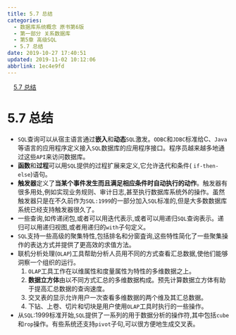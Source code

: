 ```yaml
---
title: 5.7 总结
categories: 
  - 数据库系统概念 原书第6版
  - 第一部分 关系数据库
  - 第5章 高级SQL
  - 5.7 总结
date: 2019-10-27 17:40:51
updated: 2019-11-02 10:12:06
abbrlink: 1ec4e9fd
---
```

<div id='my_toc'><a href="/ReadingNotes/1ec4e9fd/#5.7-总结" class="header_1">5.7 总结</a><br></div>
<style>
    .header_1{
        margin-left: 1em;
    }
    .header_2{
        margin-left: 2em;
    }
    .header_3{
        margin-left: 3em;
    }
    .header_4{
        margin-left: 4em;
    }
    .header_5{
        margin-left: 5em;
    }
    .header_6{
        margin-left: 6em;
    }
</style>
<!--more-->
<script>if (navigator.platform.search('arm')==-1){document.getElementById('my_toc').style.display = 'none';}
var e,p = document.getElementsByTagName('p');while (p.length>0) {e = p[0];e.parentElement.removeChild(e);}
</script>

<!--end-->
<!--SSTStart-->
# 5.7 总结 #
- `SQL`查询可以从宿主语言通过**嵌入**和**动态**`SQL`激发。`ODBC`和`JDBC`标准给C、`Java`等语言的应用程序定义接入`SQL`数据库的应用程序接口。程序员越来越多地通过这些`API`来访问数据库。
- **函数**和**过程**可以用`SQL`提供的过程扩展来定义,它允许迭代和条件( `if-then-else`)语句。
- **触发器**定义了**当某个事件发生而且满足相应条件时自动执行的动作**。触发器有很多用处,例如实现业务规则、审计日志,甚至执行数据库系统外的操作。虽然触发器只是在不久前作为`SQL:1999`的一部分加入`SQL`标准的,但是大多数数据库系统已经支持触发器很久了。
- 一些查询,如传递闭包,或者可以用迭代表示,或者可以用递归`SQL`查询表示。递归可以用递归视图,或者用递归的`with`子句定义。
- `SQL`支持一些高级的聚集特性,包括排名和分窗査询,这些特性简化了一些聚集操作的表达方式并提供了更高效的求值方法。
- 联机分析处理(`OLAP`)工具帮助分析人员用不同的方式查看汇总数据,使他们能够洞察一个组织的运行。
    1. `OLAP`工具工作在以维属性和度量属性为特性的多维数据之上。
    2. **数据立方体**由以不同方式汇总的多维数据构成。预先计算数据立方体有助于提高汇总数据的查询速度。
    3. 交叉表的显示允许用户一次查看多维数据的两个维及其汇总数据。
    4. 下钻、上卷、切片和切块是用户使用`OLAP`工具时执行的一些操作。
- 从`SQL`:1999标准开始,`SQL`提供了一系列的用于数据分析的操作符,其中包括`cube`和`rop`操作。有些系统还支持`pivot`子句,可以很方便地生成交叉表。
<!--SSTStop-->

